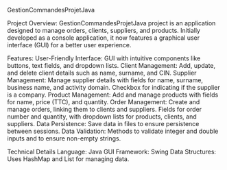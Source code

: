 GestionCommandesProjetJava

Project Overview:
GestionCommandesProjetJava project is an application designed to manage orders, clients, suppliers, and products.
Initially developed as a console application, 
it now features a graphical user interface (GUI) for a better user experience.

Features:
    User-Friendly Interface:
        GUI with intuitive components like buttons, text fields, and dropdown lists.
    Client Management:
        Add, update, and delete client details such as name, surname, and CIN.
    Supplier Management:
        Manage supplier details with fields for name, surname, business name, and activity domain.
        Checkbox for indicating if the supplier is a company.
    Product Management:
        Add and manage products with fields for name, price (TTC), and quantity.
    Order Management:
        Create and manage orders, linking them to clients and suppliers.
        Fields for order number and quantity, with dropdown lists for products, clients, and suppliers.
    Data Persistence:
        Save data in files to ensure persistence between sessions.
    Data Validation:
        Methods to validate integer and double inputs and to ensure non-empty strings.

Technical Details
    Language: Java
    GUI Framework: Swing
    Data Structures: Uses HashMap and List for managing data.
    
